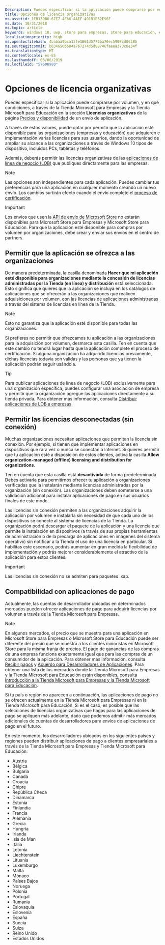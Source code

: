 ```yaml
---
Description: Puedes especificar si la aplicación puede comprarse por volumen, y en qué condiciones, a través de la Tienda Microsoft para Empresas y la Tienda Microsoft para Educación en la sección Licencias organizativas de un envío de aplicación.
title: Opciones de licencia organizativas
ms.assetid: 1EB139B0-67E7-4F66-AAEF-491B1E52E96F
ms.date: 10/31/2018
ms.topic: article
keywords: windows 10, uwp, store para empresas, store para educación, organizativa, licencias por volumen, empresa, educación store, empresa store, compras por volumen, en masa
localizationpriority: high
ms.openlocfilehash: 4babaa9bca13fe1861d5772ba70ec5998cd06285
ms.sourcegitcommit: b034650b684a767274d5d88746faeea373c8e34f
ms.translationtype: MT
ms.contentlocale: es-ES
ms.lasthandoff: 03/06/2019
ms.locfileid: "57600980"
---
```

# <a name="organizational-licensing-options"></a>Opciones de licencia organizativas


Puedes especificar si la aplicación puede comprarse por volumen, y en qué condiciones, a través de la Tienda Microsoft para Empresas y la Tienda Microsoft para Educación en la sección **Licencias organizativas** de la página [Precios y disponibilidad](set-app-pricing-and-availability.md#organizational-licensing) de un envío de aplicación.

A través de estos valores, puede optar por permitir que la aplicación esté disponible para las organizaciones (empresas y educación) que adquieren e implementación varias licencias para sus usuarios, dando la oportunidad de ampliar su alcance a las organizaciones a través de Windows 10 tipos de dispositivo, incluidos PCs, tabletas y teléfonos.

Además, deberás permitir las licencias organizativas de las [aplicaciones de línea de negocio (LOB)](distribute-lob-apps-to-enterprises.md) que publiques directamente para las empresas.

> [!NOTE]
> Las opciones son independientes para cada aplicación. Puedes cambiar tus preferencias para una aplicación en cualquier momento creando un nuevo envío. Los cambios surtirán efecto cuando el envío complete el [proceso de certificación](the-app-certification-process.md).

> [!IMPORTANT]
> Los envíos que usen la [API de envío de Microsoft Store](../monetize/create-and-manage-submissions-using-windows-store-services.md) no estarán disponibles para Microsoft Store para Empresas y Microsoft Store para Educación. Para que la aplicación esté disponible para compras por volumen por organizaciones, debe crear y enviar sus envíos en el centro de partners.


## <a name="allowing-your-app-to-be-offered-to-organizations"></a>Permitir que la aplicación se ofrezca a las organizaciones

De manera predeterminada, la casilla denominada **Hacer que mi aplicación esté disponible para organizaciones mediante la concesión de licencias administradas por la Tienda (en línea) y distribución** está seleccionada. Esto significa que quieres que la aplicación se incluya en los catálogos de aplicaciones que se ofrecerán a las organizaciones que realicen adquisiciones por volumen, con las licencias de aplicaciones administradas a través del sistema de licencias en línea de la Tienda.

> [!NOTE]
> Esto no garantiza que la aplicación esté disponible para todas las organizaciones.

Si prefieres no permitir que ofrezcamos tu aplicación a las organizaciones para la adquisición por volumen, desmarca esta casilla. Ten en cuenta que este cambio no tendrá lugar hasta que la aplicación complete el proceso de certificación. Si alguna organización ha adquirido licencias previamente, dichas licencias todavía son válidas y las personas que ya tienen la aplicación podrán seguir usándola.

> [!TIP]
> Para publicar aplicaciones de línea de negocio (LOB) exclusivamente para una organización específica, puedes configurar una asociación de empresa y permitir que la organización agregue las aplicaciones directamente a su tienda privada. Para obtener más información, consulta [Distribuir aplicaciones de LOB a empresas](distribute-lob-apps-to-enterprises.md).


## <a name="allowing-disconnected-offline-licensing"></a>Permitir las licencias desconectadas (sin conexión)

Muchas organizaciones necesitan aplicaciones que permitan la licencia sin conexión. Por ejemplo, si tienen que implementar aplicaciones en dispositivos que rara vez o nunca se conectan a Internet. Si quieres permitir que tu aplicación esté a disposición de estos clientes, activa la casilla **Allow organization-managed (offline) licensing and distribution for organizations**.

Ten en cuenta que esta casilla está **desactivada** de forma predeterminada. Debes activarla para permitirnos ofrecer tu aplicación a organizaciones verificadas que la instalarán mediante licencias administradas por la organización (sin conexión). Las organizaciones deben someterse a una validación adicional para instalar aplicaciones de pago en sus usuarios finales de este modo.

Las licencias sin conexión permiten a las organizaciones adquirir la aplicación por volumen e instalarla sin necesidad de que cada uno de los dispositivos se conecte al sistema de licencias de la Tienda. La organización podrá descargar el paquete de la aplicación y una licencia que permite la instalación en dispositivos (a través de sus propias herramientas de administración o de la precarga de aplicaciones en imágenes del sistema operativo) sin notificar a la Tienda el uso de una licencia en particular. Si habilitas este escenario, podrás aumentar en gran medida la flexibilidad de implementación y podrás mejorar considerablemente el atractivo de la aplicación para estos clientes.

> [!IMPORTANT]
> Las licencias sin conexión no se admiten para paquetes .xap.

 
## <a name="paid-app-support"></a>Compatibilidad con aplicaciones de pago

Actualmente, las cuentas de desarrollador ubicadas en determinados mercados pueden ofrecer aplicaciones de pago para adquirir licencias por volumen a través de la Tienda Microsoft para Empresas. 

> [!NOTE]
> En algunos mercados, el precio que se muestra para una aplicación en Microsoft Store para Empresas o Microsoft Store para Educación puede ser diferente del precio que se muestra a los clientes minoristas en Microsoft Store para la misma franja de precios. El pago de ganancias de las compras de una empresa funciona exactamente igual que para las compras de un consumidor de la aplicación. Para obtener más información, consulta [Recibir pagos](getting-paid-apps.md) y [Acuerdo para Desarrolladores de Aplicaciones](https://docs.microsoft.com/legal/windows/agreements/app-developer-agreement). Para obtener una lista de los mercados donde la Tienda Microsoft para Empresas y la Tienda Microsoft para Educación están disponibles, consulta [Introducción a la Tienda Microsoft para Empresas y la Tienda Microsoft para Educación](https://technet.microsoft.com/itpro/windows/manage/windows-store-for-business-overview#supported-markets).

Si tu país o región no aparecen a continuación, las aplicaciones de pago no se ofrecen actualmente en la Tienda Microsoft para Empresas ni en la Tienda Microsoft para Educación. Si es el caso, es posible que las selecciones de licencias organizativas que hagas para las aplicaciones de pago se apliquen más adelante, dado que podemos admitir más mercados adicionales de cuentas de desarrolladores para envíos de aplicaciones de pago en el futuro.

En este momento, los desarrolladores ubicados en los siguientes países y regiones pueden distribuir aplicaciones de pago a clientes empresariales a través de la Tienda Microsoft para Empresas y Tienda Microsoft para Educación:

- Austria
- Bélgica
- Bulgaria
- Canadá
- Croacia
- Chipre
- República Checa
- Dinamarca
- Estonia
- Finlandia
- Francia
- Alemania
- Grecia
- Hungría
- Irlanda
- Isla de Man
- Italia
- Letonia
- Liechtenstein
- Lituania
- Luxemburgo
- Malta
- Mónaco
- Países Bajos
- Noruega
- Polonia
- Portugal
- Rumania
- Eslovaquia
- Eslovenia
- España
- Suecia
- Suiza
- Reino Unido
- Estados Unidos
